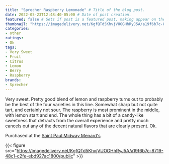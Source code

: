 ```yaml
---
title: "Sprecher Raspberry Lemonade" # Title of the blog post.
date: 2022-05-23T12:48:40-05:00 # Date of post creation.
featured: false # Sets if post is a featured post, making appear on the home page side bar.
thumbnail: "https://imagedelivery.net/KgfQTd5KhvjVUOGHhRyJ5A/a19f6b7c-8719-48c1-c2fe-ebd927ac1800/thumb"
categories:
- other
ratings:
- Ok
tags:
- Very Sweet
- Fruit
- Citrus
- Lemon
- Berry
- Raspberry
brands:
- Sprecher
---
```


Very sweet. Pretty good blend of lemon and raspberry turns out to probably be the best of the four varieties in this line. Somewhat sharp but not quite tart, and certainly not sour. The raspberry is most prominent in the middle, with lemon start and end. The whole thing has a bit of a candy-like sweetness that detracts from the overall experience and pretty much cancels out any of the decent natural flavors that are clearly present. Ok.

Purchased at the [Saint Paul Midway Menard's](https://www.menards.com/main/storeDetails.html?store=3181)

{{< figure src="https://imagedelivery.net/KgfQTd5KhvjVUOGHhRyJ5A/a19f6b7c-8719-48c1-c2fe-ebd927ac1800/public" >}}
